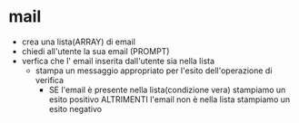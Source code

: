 # mail
- crea una lista(ARRAY) di email
- chiedi all'utente la sua email (PROMPT)
- verfica che l' email inserita dall'utente sia nella lista
    - stampa un messaggio appropriato per l'esito dell'operazione di verifica
        - SE l'email è presente nella lista(condizione vera) stampiamo un esito positivo
        ALTRIMENTI l'email non è nella lista stampiamo un esito negativo
